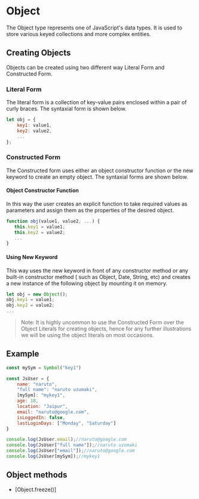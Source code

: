 # Object

The Object type represents one of JavaScript's data types. It is used to store various keyed collections and more complex entities.

## Creating Objects

Objects can be created using two different way Literal Form and Constructed Form.

### Literal Form

 The literal form is a collection of key-value pairs enclosed within a pair of curly braces. The syntaxial form is shown below.

```js
let obj = {
    key1: value1,
    key2: value2,
    ...
};
```

### Constructed Form

 The Constructed form uses either an object constructor function or the new keyword to create an empty object. The syntaxial forms are shown below.

#### Object Constructor Function

 In this way the user creates an explicit function to take required values as parameters and assign them as the properties of the desired object.

 ```js
 function obj(value1, value2, ...) {
    this.key1 = value1;
    this.key2 = value2;
    ...
}
 ```

#### Using New Keyword

This way uses the new keyword in front of any constructor method or any built-in constructor method ( such as Object, Date, String, etc) and creates a new instance of the following object by mounting it on memory.

```js
let obj = new Object();
obj.key1 = value1;
obj.key2 = value2;
...
```

>Note: It is highly uncommon to use the Constructed Form over the Object Literals for creating objects, hence for any further illustrations we will be using the object literals on most occasions.

## Example

```js
const mySym = Symbol("key1")

const JsUser = {
    name: "naruto",
    "full name": "naruto uzumaki",
    [mySym]: "mykey1",
    age: 18,
    location: "Jaipur",
    email: "naruto@google.com",
    isLoggedIn: false,
    lastLoginDays: ["Monday", "Saturday"]
}

console.log(JsUser.email);//naruto@google.com
console.log(JsUser["full name"]);//naruto uzumaki
console.log(JsUser["email"]);//naruto@google.com
console.log(JsUser[mySym]);//mykey1
```

## Object methods

- [Object.freeze()]